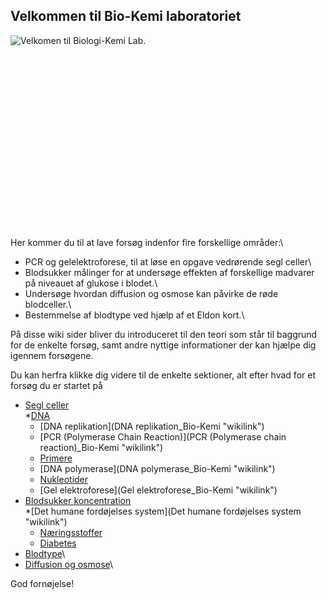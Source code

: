 Velkommen til Bio-Kemi laboratoriet
-----------------------------------

![Velkomen til Biologi-Kemi
Lab.]( Title.jpg "fig:Velkomen til Biologi-Kemi Lab.")\
\
\
\
\
\
\
\
\
\
\
\
\
\
\
\
\
\
\
 Her kommer du til at lave forsøg indenfor fire forskellige områder:\

-   PCR og gelelektroforese, til at løse en opgave vedrørende segl
    celler\
-   Blodsukker målinger for at undersøge effekten af forskellige
    madvarer på niveauet af glukose i blodet.\
-   Undersøge hvordan diffusion og osmose kan påvirke de røde
    blodceller.\
-   Bestemmelse af blodtype ved hjælp af et Eldon kort.\

På disse wiki sider bliver du introduceret til den teori som står til
baggrund for de enkelte forsøg, samt andre nyttige informationer der kan
hjælpe dig igennem forsøgene.

Du kan herfra klikke dig videre til de enkelte sektioner, alt efter hvad
for et forsøg du er startet på

-   [Segl celler](Segl_Celler "wikilink")\
    \*[DNA](DNA_Bio-Kemi "wikilink")
    -   [DNA replikation](DNA replikation_Bio-Kemi "wikilink")
    -   [PCR (Polymerase Chain
        Reaction)](PCR (Polymerase chain reaction)_Bio-Kemi "wikilink")
    -   [Primere](Primere_Bio-Kemi "wikilink")
    -   [DNA polymerase](DNA polymerase_Bio-Kemi "wikilink")
    -   [Nukleotider](Nukleotider_Bio-Kemi "wikilink")
    -   [Gel elektroforese](Gel elektroforese_Bio-Kemi "wikilink")
-   [Blodsukker koncentration](Blodsukker_koncentration "wikilink")\
    \*[Det humane fordøjelses
    system](Det humane fordøjelses system "wikilink")
    -   [Næringsstoffer](Næringsstoffer "wikilink")
    -   [Diabetes](Diabetes "wikilink")
-   [Blodtype](Blodtype "wikilink")\
-   [Diffusion og osmose](Diffusion_og_osmose "wikilink")\

God fornøjelse!

